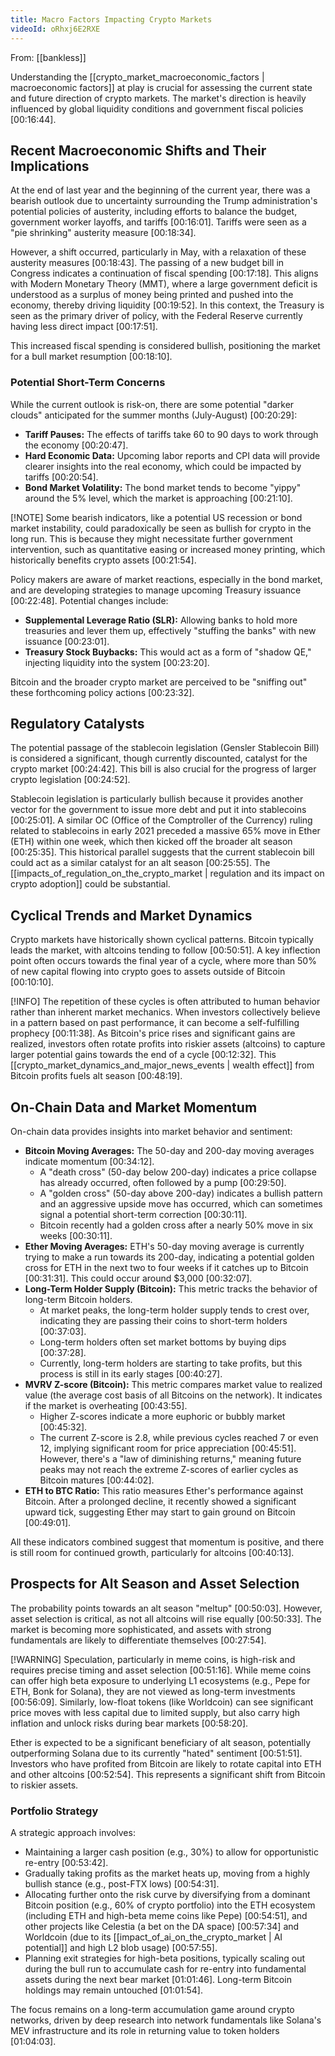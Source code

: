 ```yaml
---
title: Macro Factors Impacting Crypto Markets
videoId: oRhxj6E2RXE
---
```


From: [[bankless]] <br/> 

Understanding the [[crypto_market_macroeconomic_factors | macroeconomic factors]] at play is crucial for assessing the current state and future direction of crypto markets. The market's direction is heavily influenced by global liquidity conditions and government fiscal policies <a class="yt-timestamp" data-t="00:16:44">[00:16:44]</a>.

## Recent Macroeconomic Shifts and Their Implications

At the end of last year and the beginning of the current year, there was a bearish outlook due to uncertainty surrounding the Trump administration's potential policies of austerity, including efforts to balance the budget, government worker layoffs, and tariffs <a class="yt-timestamp" data-t="00:16:01">[00:16:01]</a>. Tariffs were seen as a "pie shrinking" austerity measure <a class="yt-timestamp" data-t="00:18:34">[00:18:34]</a>.

However, a shift occurred, particularly in May, with a relaxation of these austerity measures <a class="yt-timestamp" data-t="00:18:43">[00:18:43]</a>. The passing of a new budget bill in Congress indicates a continuation of fiscal spending <a class="yt-timestamp" data-t="00:17:18">[00:17:18]</a>. This aligns with Modern Monetary Theory (MMT), where a large government deficit is understood as a surplus of money being printed and pushed into the economy, thereby driving liquidity <a class="yt-timestamp" data-t="00:19:52">[00:19:52]</a>. In this context, the Treasury is seen as the primary driver of policy, with the Federal Reserve currently having less direct impact <a class="yt-timestamp" data-t="00:17:51">[00:17:51]</a>.

This increased fiscal spending is considered bullish, positioning the market for a bull market resumption <a class="yt-timestamp" data-t="00:18:10">[00:18:10]</a>.

### Potential Short-Term Concerns
While the current outlook is risk-on, there are some potential "darker clouds" anticipated for the summer months (July-August) <a class="yt-timestamp" data-t="00:20:29">[00:20:29]</a>:
*   **Tariff Pauses:** The effects of tariffs take 60 to 90 days to work through the economy <a class="yt-timestamp" data-t="00:20:47">[00:20:47]</a>.
*   **Hard Economic Data:** Upcoming labor reports and CPI data will provide clearer insights into the real economy, which could be impacted by tariffs <a class="yt-timestamp" data-t="00:20:54">[00:20:54]</a>.
*   **Bond Market Volatility:** The bond market tends to become "yippy" around the 5% level, which the market is approaching <a class="yt-timestamp" data-t="00:21:10">[00:21:10]</a>.

[!NOTE]
Some bearish indicators, like a potential US recession or bond market instability, could paradoxically be seen as bullish for crypto in the long run. This is because they might necessitate further government intervention, such as quantitative easing or increased money printing, which historically benefits crypto assets <a class="yt-timestamp" data-t="00:21:54">[00:21:54]</a>.

Policy makers are aware of market reactions, especially in the bond market, and are developing strategies to manage upcoming Treasury issuance <a class="yt-timestamp" data-t="00:22:48">[00:22:48]</a>. Potential changes include:
*   **Supplemental Leverage Ratio (SLR):** Allowing banks to hold more treasuries and lever them up, effectively "stuffing the banks" with new issuance <a class="yt-timestamp" data-t="00:23:01">[00:23:01]</a>.
*   **Treasury Stock Buybacks:** This would act as a form of "shadow QE," injecting liquidity into the system <a class="yt-timestamp" data-t="00:23:20">[00:23:20]</a>.

Bitcoin and the broader crypto market are perceived to be "sniffing out" these forthcoming policy actions <a class="yt-timestamp" data-t="00:23:32">[00:23:32]</a>.

## Regulatory Catalysts

The potential passage of the stablecoin legislation (Gensler Stablecoin Bill) is considered a significant, though currently discounted, catalyst for the crypto market <a class="yt-timestamp" data-t="00:24:42">[00:24:42]</a>. This bill is also crucial for the progress of larger crypto legislation <a class="yt-timestamp" data-t="00:24:52">[00:24:52]</a>.

Stablecoin legislation is particularly bullish because it provides another vector for the government to issue more debt and put it into stablecoins <a class="yt-timestamp" data-t="00:25:01">[00:25:01]</a>. A similar OC (Office of the Comptroller of the Currency) ruling related to stablecoins in early 2021 preceded a massive 65% move in Ether (ETH) within one week, which then kicked off the broader alt season <a class="yt-timestamp" data-t="00:25:35">[00:25:35]</a>. This historical parallel suggests that the current stablecoin bill could act as a similar catalyst for an alt season <a class="yt-timestamp" data-t="00:25:55">[00:25:55]</a>. The [[impacts_of_regulation_on_the_crypto_market | regulation and its impact on crypto adoption]] could be substantial.

## Cyclical Trends and Market Dynamics

Crypto markets have historically shown cyclical patterns. Bitcoin typically leads the market, with altcoins tending to follow <a class="yt-timestamp" data-t="00:50:51">[00:50:51]</a>. A key inflection point often occurs towards the final year of a cycle, where more than 50% of new capital flowing into crypto goes to assets outside of Bitcoin <a class="yt-timestamp" data-t="00:10:10">[00:10:10]</a>.

[!INFO]
The repetition of these cycles is often attributed to human behavior rather than inherent market mechanics. When investors collectively believe in a pattern based on past performance, it can become a self-fulfilling prophecy <a class="yt-timestamp" data-t="00:11:38">[00:11:38]</a>. As Bitcoin's price rises and significant gains are realized, investors often rotate profits into riskier assets (altcoins) to capture larger potential gains towards the end of a cycle <a class="yt-timestamp" data-t="00:12:32">[00:12:32]</a>. This [[crypto_market_dynamics_and_major_news_events | wealth effect]] from Bitcoin profits fuels alt season <a class="yt-timestamp" data-t="00:48:19">[00:48:19]</a>.

## On-Chain Data and Market Momentum

On-chain data provides insights into market behavior and sentiment:
*   **Bitcoin Moving Averages:** The 50-day and 200-day moving averages indicate momentum <a class="yt-timestamp" data-t="00:34:12">[00:34:12]</a>.
    *   A "death cross" (50-day below 200-day) indicates a price collapse has already occurred, often followed by a pump <a class="yt-timestamp" data-t="00:29:50">[00:29:50]</a>.
    *   A "golden cross" (50-day above 200-day) indicates a bullish pattern and an aggressive upside move has occurred, which can sometimes signal a potential short-term correction <a class="yt-timestamp" data-t="00:30:11">[00:30:11]</a>.
    *   Bitcoin recently had a golden cross after a nearly 50% move in six weeks <a class="yt-timestamp" data-t="00:30:11">[00:30:11]</a>.
*   **Ether Moving Averages:** ETH's 50-day moving average is currently trying to make a run towards its 200-day, indicating a potential golden cross for ETH in the next two to four weeks if it catches up to Bitcoin <a class="yt-timestamp" data-t="00:31:31">[00:31:31]</a>. This could occur around $3,000 <a class="yt-timestamp" data-t="00:32:07">[00:32:07]</a>.
*   **Long-Term Holder Supply (Bitcoin):** This metric tracks the behavior of long-term Bitcoin holders.
    *   At market peaks, the long-term holder supply tends to crest over, indicating they are passing their coins to short-term holders <a class="yt-timestamp" data-t="00:37:03">[00:37:03]</a>.
    *   Long-term holders often set market bottoms by buying dips <a class="yt-timestamp" data-t="00:37:28">[00:37:28]</a>.
    *   Currently, long-term holders are starting to take profits, but this process is still in its early stages <a class="yt-timestamp" data-t="00:40:27">[00:40:27]</a>.
*   **MVRV Z-score (Bitcoin):** This metric compares market value to realized value (the average cost basis of all Bitcoins on the network). It indicates if the market is overheating <a class="yt-timestamp" data-t="00:43:55">[00:43:55]</a>.
    *   Higher Z-scores indicate a more euphoric or bubbly market <a class="yt-timestamp" data-t="00:45:32">[00:45:32]</a>.
    *   The current Z-score is 2.8, while previous cycles reached 7 or even 12, implying significant room for price appreciation <a class="yt-timestamp" data-t="00:45:51">[00:45:51]</a>. However, there's a "law of diminishing returns," meaning future peaks may not reach the extreme Z-scores of earlier cycles as Bitcoin matures <a class="yt-timestamp" data-t="00:44:02">[00:44:02]</a>.
*   **ETH to BTC Ratio:** This ratio measures Ether's performance against Bitcoin. After a prolonged decline, it recently showed a significant upward tick, suggesting Ether may start to gain ground on Bitcoin <a class="yt-timestamp" data-t="00:49:01">[00:49:01]</a>.

All these indicators combined suggest that momentum is positive, and there is still room for continued growth, particularly for altcoins <a class="yt-timestamp" data-t="00:40:13">[00:40:13]</a>.

## Prospects for Alt Season and Asset Selection
The probability points towards an alt season "meltup" <a class="yt-timestamp" data-t="00:50:03">[00:50:03]</a>. However, asset selection is critical, as not all altcoins will rise equally <a class="yt-timestamp" data-t="00:50:33">[00:50:33]</a>. The market is becoming more sophisticated, and assets with strong fundamentals are likely to differentiate themselves <a class="yt-timestamp" data-t="00:27:54">[00:27:54]</a>.

[!WARNING]
Speculation, particularly in meme coins, is high-risk and requires precise timing and asset selection <a class="yt-timestamp" data-t="00:51:16">[00:51:16]</a>. While meme coins can offer high beta exposure to underlying L1 ecosystems (e.g., Pepe for ETH, Bonk for Solana), they are not viewed as long-term investments <a class="yt-timestamp" data-t="00:56:09">[00:56:09]</a>. Similarly, low-float tokens (like Worldcoin) can see significant price moves with less capital due to limited supply, but also carry high inflation and unlock risks during bear markets <a class="yt-timestamp" data-t="00:58:20">[00:58:20]</a>.

Ether is expected to be a significant beneficiary of alt season, potentially outperforming Solana due to its currently "hated" sentiment <a class="yt-timestamp" data-t="00:51:51">[00:51:51]</a>. Investors who have profited from Bitcoin are likely to rotate capital into ETH and other altcoins <a class="yt-timestamp" data-t="00:52:54">[00:52:54]</a>. This represents a significant shift from Bitcoin to riskier assets.

### Portfolio Strategy
A strategic approach involves:
*   Maintaining a larger cash position (e.g., 30%) to allow for opportunistic re-entry <a class="yt-timestamp" data-t="00:53:42">[00:53:42]</a>.
*   Gradually taking profits as the market heats up, moving from a highly bullish stance (e.g., post-FTX lows) <a class="yt-timestamp" data-t="00:54:31">[00:54:31]</a>.
*   Allocating further onto the risk curve by diversifying from a dominant Bitcoin position (e.g., 60% of crypto portfolio) into the ETH ecosystem (including ETH and high-beta meme coins like Pepe) <a class="yt-timestamp" data-t="00:54:51">[00:54:51]</a>, and other projects like Celestia (a bet on the DA space) <a class="yt-timestamp" data-t="00:57:34">[00:57:34]</a> and Worldcoin (due to its [[impact_of_ai_on_the_crypto_market | AI potential]] and high L2 blob usage) <a class="yt-timestamp" data-t="00:57:55">[00:57:55]</a>.
*   Planning exit strategies for high-beta positions, typically scaling out during the bull run to accumulate cash for re-entry into fundamental assets during the next bear market <a class="yt-timestamp" data-t="01:01:46">[01:01:46]</a>. Long-term Bitcoin holdings may remain untouched <a class="yt-timestamp" data-t="01:01:54">[01:01:54]</a>.

The focus remains on a long-term accumulation game around crypto networks, driven by deep research into network fundamentals like Solana's MEV infrastructure and its role in returning value to token holders <a class="yt-timestamp" data-t="01:04:03">[01:04:03]</a>.